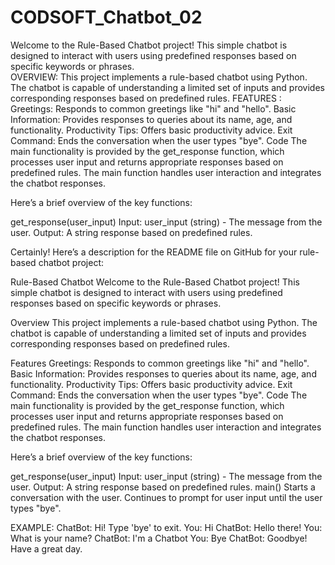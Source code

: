 # CODSOFT_Chatbot_02
Welcome to the Rule-Based Chatbot project! This simple chatbot is designed to interact with users using predefined responses based on specific keywords or phrases.
<br>OVERVIEW:
This project implements a rule-based chatbot using Python. The chatbot is capable of understanding a limited set of inputs and provides corresponding responses based on predefined rules.
FEATURES :
Greetings: Responds to common greetings like "hi" and "hello".
Basic Information: Provides responses to queries about its name, age, and functionality.
Productivity Tips: Offers basic productivity advice.
Exit Command: Ends the conversation when the user types "bye".
Code
The main functionality is provided by the get_response function, which processes user input and returns appropriate responses based on predefined rules. The main function handles user interaction and integrates the chatbot responses.

Here’s a brief overview of the key functions:

get_response(user_input)
Input: user_input (string) - The message from the user.
Output: A string response based on predefined rules.

Certainly! Here’s a description for the README file on GitHub for your rule-based chatbot project:

Rule-Based Chatbot
Welcome to the Rule-Based Chatbot project! This simple chatbot is designed to interact with users using predefined responses based on specific keywords or phrases.

Overview
This project implements a rule-based chatbot using Python. The chatbot is capable of understanding a limited set of inputs and provides corresponding responses based on predefined rules.

Features
Greetings: Responds to common greetings like "hi" and "hello".
Basic Information: Provides responses to queries about its name, age, and functionality.
Productivity Tips: Offers basic productivity advice.
Exit Command: Ends the conversation when the user types "bye".
Code
The main functionality is provided by the get_response function, which processes user input and returns appropriate responses based on predefined rules. The main function handles user interaction and integrates the chatbot responses.

Here’s a brief overview of the key functions:

get_response(user_input)
Input: user_input (string) - The message from the user.
Output: A string response based on predefined rules.
main()
Starts a conversation with the user.
Continues to prompt for user input until the user types "bye".

EXAMPLE:
ChatBot: Hi! Type 'bye' to exit.
You: Hi
ChatBot: Hello there!
You: What is your name?
ChatBot: I'm a Chatbot
You: Bye
ChatBot: Goodbye! Have a great day.
